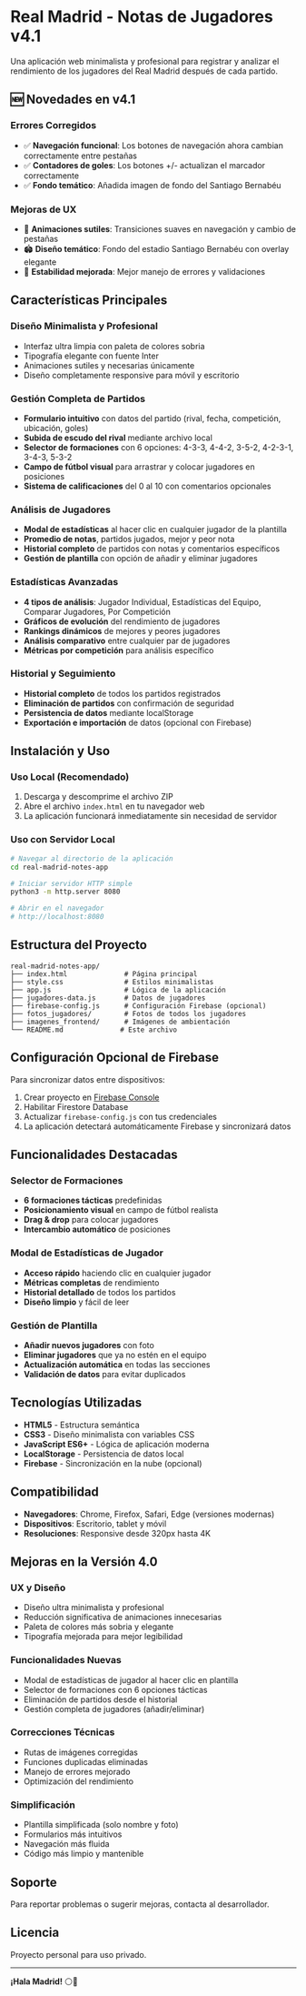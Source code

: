 # Real Madrid - Notas de Jugadores v4.1

Una aplicación web minimalista y profesional para registrar y analizar el rendimiento de los jugadores del Real Madrid después de cada partido.

## 🆕 Novedades en v4.1

### Errores Corregidos
- ✅ **Navegación funcional**: Los botones de navegación ahora cambian correctamente entre pestañas
- ✅ **Contadores de goles**: Los botones +/- actualizan el marcador correctamente
- ✅ **Fondo temático**: Añadida imagen de fondo del Santiago Bernabéu

### Mejoras de UX
- 🎨 **Animaciones sutiles**: Transiciones suaves en navegación y cambio de pestañas
- 🏟️ **Diseño temático**: Fondo del estadio Santiago Bernabéu con overlay elegante
- 🔧 **Estabilidad mejorada**: Mejor manejo de errores y validaciones

## Características Principales

### Diseño Minimalista y Profesional
- Interfaz ultra limpia con paleta de colores sobria
- Tipografía elegante con fuente Inter
- Animaciones sutiles y necesarias únicamente
- Diseño completamente responsive para móvil y escritorio

### Gestión Completa de Partidos
- **Formulario intuitivo** con datos del partido (rival, fecha, competición, ubicación, goles)
- **Subida de escudo del rival** mediante archivo local
- **Selector de formaciones** con 6 opciones: 4-3-3, 4-4-2, 3-5-2, 4-2-3-1, 3-4-3, 5-3-2
- **Campo de fútbol visual** para arrastrar y colocar jugadores en posiciones
- **Sistema de calificaciones** del 0 al 10 con comentarios opcionales

### Análisis de Jugadores
- **Modal de estadísticas** al hacer clic en cualquier jugador de la plantilla
- **Promedio de notas**, partidos jugados, mejor y peor nota
- **Historial completo** de partidos con notas y comentarios específicos
- **Gestión de plantilla** con opción de añadir y eliminar jugadores

### Estadísticas Avanzadas
- **4 tipos de análisis**: Jugador Individual, Estadísticas del Equipo, Comparar Jugadores, Por Competición
- **Gráficos de evolución** del rendimiento de jugadores
- **Rankings dinámicos** de mejores y peores jugadores
- **Análisis comparativo** entre cualquier par de jugadores
- **Métricas por competición** para análisis específico

### Historial y Seguimiento
- **Historial completo** de todos los partidos registrados
- **Eliminación de partidos** con confirmación de seguridad
- **Persistencia de datos** mediante localStorage
- **Exportación e importación** de datos (opcional con Firebase)

## Instalación y Uso

### Uso Local (Recomendado)
1. Descarga y descomprime el archivo ZIP
2. Abre el archivo `index.html` en tu navegador web
3. La aplicación funcionará inmediatamente sin necesidad de servidor

### Uso con Servidor Local
```bash
# Navegar al directorio de la aplicación
cd real-madrid-notes-app

# Iniciar servidor HTTP simple
python3 -m http.server 8080

# Abrir en el navegador
# http://localhost:8080
```

## Estructura del Proyecto

```
real-madrid-notes-app/
├── index.html              # Página principal
├── style.css               # Estilos minimalistas
├── app.js                  # Lógica de la aplicación
├── jugadores-data.js       # Datos de jugadores
├── firebase-config.js      # Configuración Firebase (opcional)
├── fotos_jugadores/        # Fotos de todos los jugadores
├── imagenes_frontend/      # Imágenes de ambientación
└── README.md              # Este archivo
```

## Configuración Opcional de Firebase

Para sincronizar datos entre dispositivos:

1. Crear proyecto en [Firebase Console](https://console.firebase.google.com/)
2. Habilitar Firestore Database
3. Actualizar `firebase-config.js` con tus credenciales
4. La aplicación detectará automáticamente Firebase y sincronizará datos

## Funcionalidades Destacadas

### Selector de Formaciones
- **6 formaciones tácticas** predefinidas
- **Posicionamiento visual** en campo de fútbol realista
- **Drag & drop** para colocar jugadores
- **Intercambio automático** de posiciones

### Modal de Estadísticas de Jugador
- **Acceso rápido** haciendo clic en cualquier jugador
- **Métricas completas** de rendimiento
- **Historial detallado** de todos los partidos
- **Diseño limpio** y fácil de leer

### Gestión de Plantilla
- **Añadir nuevos jugadores** con foto
- **Eliminar jugadores** que ya no estén en el equipo
- **Actualización automática** en todas las secciones
- **Validación de datos** para evitar duplicados

## Tecnologías Utilizadas

- **HTML5** - Estructura semántica
- **CSS3** - Diseño minimalista con variables CSS
- **JavaScript ES6+** - Lógica de aplicación moderna
- **LocalStorage** - Persistencia de datos local
- **Firebase** - Sincronización en la nube (opcional)

## Compatibilidad

- **Navegadores**: Chrome, Firefox, Safari, Edge (versiones modernas)
- **Dispositivos**: Escritorio, tablet y móvil
- **Resoluciones**: Responsive desde 320px hasta 4K

## Mejoras en la Versión 4.0

### UX y Diseño
- Diseño ultra minimalista y profesional
- Reducción significativa de animaciones innecesarias
- Paleta de colores más sobria y elegante
- Tipografía mejorada para mejor legibilidad

### Funcionalidades Nuevas
- Modal de estadísticas de jugador al hacer clic en plantilla
- Selector de formaciones con 6 opciones tácticas
- Eliminación de partidos desde el historial
- Gestión completa de jugadores (añadir/eliminar)

### Correcciones Técnicas
- Rutas de imágenes corregidas
- Funciones duplicadas eliminadas
- Manejo de errores mejorado
- Optimización del rendimiento

### Simplificación
- Plantilla simplificada (solo nombre y foto)
- Formularios más intuitivos
- Navegación más fluida
- Código más limpio y mantenible

## Soporte

Para reportar problemas o sugerir mejoras, contacta al desarrollador.

## Licencia

Proyecto personal para uso privado.

---

**¡Hala Madrid!** ⚪👑

